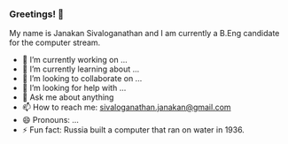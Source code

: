 ### Greetings! 👋

My name is Janakan Sivaloganathan and I am currently a B.Eng candidate for the computer stream. 

- 🔭 I’m currently working on ...
- 🌱 I’m currently learning about ...
- 👯 I’m looking to collaborate on ... 
- 🤔 I’m looking for help with ...
- 💬 Ask me about anything
- 📫 How to reach me: sivaloganathan.janakan@gmail.com
- 😄 Pronouns: ...
- ⚡ Fun fact: Russia built a computer that ran on water in 1936.




